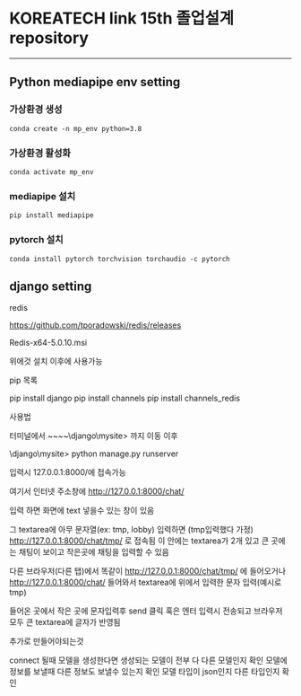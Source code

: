 # KOREATECH link 15th 졸업설계 repository

---

## Python mediapipe env setting


### 가상환경 생성
```conda create -n mp_env python=3.8```

### 가상환경 활성화
```conda activate mp_env```

### mediapipe 설치
```pip install mediapipe```

### pytorch 설치
```conda install pytorch torchvision torchaudio -c pytorch```


## django setting

redis

https://github.com/tporadowski/redis/releases

Redis-x64-5.0.10.msi

위에것 설치 이후에 사용가능

pip 목록

pip install django
pip install channels
pip install channels_redis


사용법

터미널에서 ~~~~\django\mysite> 까지 이동 이후

\django\mysite> python manage.py runserver 

입력시 127.0.0.1:8000/에 접속가능

여기서 인터넷 주소창에 
http://127.0.0.1:8000/chat/

입력 하면 화면에 text 넣을수 있는 창이 있음

그 textarea에 아무 문자열(ex: tmp, lobby) 입력하면 (tmp입력했다 가정)
http://127.0.0.1:8000/chat/tmp/
로 접속됨 이 안에는 textarea가 2개 있고 큰 곳에는 채팅이 보이고 작은곳에 채팅을 입력할 수 있음

다른 브라우저(다른 탭)에서 똑같이 http://127.0.0.1:8000/chat/tmp/ 에 들어오거나  
http://127.0.0.1:8000/chat/ 들어와서 textarea에 위에서 입력한 문자 입력(예시로 tmp)

들어온 곳에서 작은 곳에 문자입력후 send 클릭 혹은 엔터 입력시 전송되고 브라우저 모두 큰 textarea에 글자가 반영됨


추가로 만들어야되는것

connect 될때 모델을 생성한다면 생성되는 모델이 전부 다 다른 모델인지 확인
모델에 정보를 보낼때 다른 정보도 보낼수 있는지 확인
모델 타입이 json인지 다른 타입인지 확인
